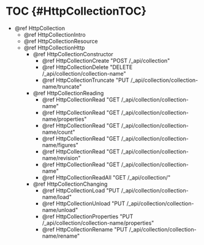 TOC {#HttpCollectionTOC}
========================

- @ref HttpCollection
  - @ref HttpCollectionIntro
  - @ref HttpCollectionResource
  - @ref HttpCollectionHttp
    - @ref HttpCollectionConstructor
      - @ref HttpCollectionCreate "POST /_api/collection"
      - @ref HttpCollectionDelete "DELETE /_api/collection/collection-name"
      - @ref HttpCollectionTruncate "PUT /_api/collection/collection-name/truncate"
    - @ref HttpCollectionReading
      - @ref HttpCollectionRead "GET /_api/collection/collection-name"
      - @ref HttpCollectionRead "GET /_api/collection/collection-name/properties"
      - @ref HttpCollectionRead "GET /_api/collection/collection-name/count"
      - @ref HttpCollectionRead "GET /_api/collection/collection-name/figures"
      - @ref HttpCollectionRead "GET /_api/collection/collection-name/revision"
      - @ref HttpCollectionRead "GET /_api/collection/collection-name"
      - @ref HttpCollectionReadAll "GET /_api/collection/"
    - @ref HttpCollectionChanging
      - @ref HttpCollectionLoad "PUT /_api/collection/collection-name/load"
      - @ref HttpCollectionUnload "PUT /_api/collection/collection-name/unload"
      - @ref HttpCollectionProperties "PUT /_api/collection/collection-name/properties"
      - @ref HttpCollectionRename "PUT /_api/collection/collection-name/rename"
